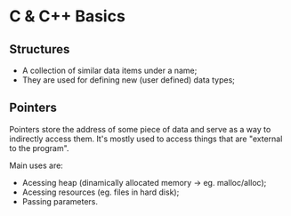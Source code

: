 # C & C++ Basics

## Structures

- A collection of similar data items under a name;
- They are used for defining new (user defined) data types;

## Pointers

Pointers store the address of some piece of data and serve as a way to indirectly access them.
It's mostly used to access things that are "external to the program".

Main uses are:
- Acessing heap (dinamically allocated memory -> eg. malloc/alloc);
- Acessing resources (eg. files in hard disk);
- Passing parameters.
